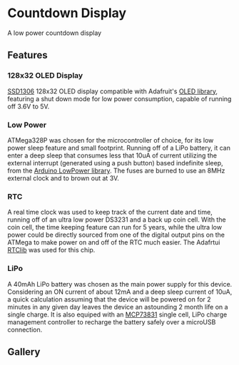 # Countdown Display

A low power countdown display

## Features

### 128x32 OLED Display

[SSD1306](https://smile.amazon.com/gp/product/B07X35H728/ref=ppx_yo_dt_b_asin_title_o06_s00?ie=UTF8&psc=1) 128x32 OLED display compatible with Adafruit's [OLED library](https://github.com/adafruit/Adafruit_SSD1306), featuring a shut down mode for low power consumption, capable of running off 3.6V to 5V.

### Low Power

ATMega328P was chosen for the microcontroller of choice, for its low power sleep feature and small footprint. Running off of a LiPo battery, it can enter a deep sleep that consumes less that 10uA of current utilizing the external interrupt (generated using a push button) based indefinite sleep, from the [Arduino LowPower library](https://www.arduino.cc/en/Reference/ArduinoLowPower). The fuses are burned to use an 8MHz external clock and to brown out at 3V.

### RTC

A real time clock was used to keep track of the current date and time, running off of an ultra low power DS3231 and a back up coin cell. With the coin cell, the time keeping feature can run for 5 years, while the ultra low power could be directly sourced from one of the digital output pins on the ATMega to make power on and off of the RTC much easier. The Adafrtui [RTClib](https://github.com/adafruit/RTClib) was used for this chip.

### LiPo

A 40mAh LiPo battery was chosen as the main power supply for this device. Considering an ON current of about 12mA and a deep sleep current of 10uA, a quick calculation assuming that the device will be powered on for 2 minutes in any given day leaves the device an astounding 2 month life on a single charge. It is also equiped with an [MCP73831](https://www.microchip.com/wwwproducts/en/en024903) single cell, LiPo charge management controller to recharge the battery safely over a microUSB connection.

## Gallery

